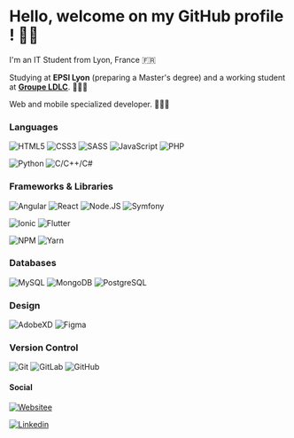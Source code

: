 <p align="center">
<h1>Hello, welcome on my GitHub profile ! 👋🏼</h2> 
</p>

  I'm an IT Student from Lyon, France 🇫🇷
  
  Studying at <b>EPSI Lyon</b> (preparing a Master's degree) and a working student at <b>[Groupe LDLC](https://www.groupe-ldlc.com/)</b>. 👨🏻‍🎓
  
  Web and mobile specialized developer. 🧑🏻‍💻

### Languages

![HTML5](https://img.shields.io/badge/-HTML5-%23E44D27?style=for-the-badge&logo=html5&logoColor=ffffff)
![CSS3](https://img.shields.io/badge/-CSS3-%231572B6?style=for-the-badge&logo=css3) 
![SASS](https://img.shields.io/badge/SASS-hotpink.svg?style=for-the-badge&logo=SASS&logoColor=white)
![JavaScript](https://img.shields.io/badge/JAVASCRIPT-323330?style=for-the-badge&logo=javascript&logoColor=F7DF1E)
![PHP](https://img.shields.io/badge/php-%23777BB4.svg?style=for-the-badge&logo=php&logoColor=white)

![Python](https://img.shields.io/badge/python-3670A0?style=for-the-badge&logo=python&logoColor=ffdd54)
![C/C++/C#](https://img.shields.io/badge/c,%20c++,%20cs-3670A0?style=for-the-badge&logo=c&logoColor=ffdd54)

### Frameworks & Libraries

![Angular](https://img.shields.io/badge/angular-dd1b16.svg?style=for-the-badge&logo=angular&logoColor=ffffff)
![React](https://img.shields.io/badge/react-%2320232a.svg?style=for-the-badge&logo=react&logoColor=%2361DAFB)
![Node.JS](https://img.shields.io/badge/NODE.JS-43853D?style=for-the-badge&logo=node.js&logoColor=ffffff)
![Symfony](https://img.shields.io/badge/symfony-000000?style=for-the-badge&logo=symfony&logoColor=ffffff)

![Ionic](https://img.shields.io/badge/ionic-2889F6.svg?style=for-the-badge&logo=ionic&logoColor=ffffff)
![Flutter](https://img.shields.io/badge/Flutter-%2302569B.svg?style=for-the-badge&logo=Flutter&logoColor=white)

![NPM](https://img.shields.io/badge/NPM-%23000000.svg?style=for-the-badge&logo=npm&logoColor=white)
![Yarn](https://img.shields.io/badge/yarn-%232C8EBB.svg?style=for-the-badge&logo=yarn&logoColor=white)

### Databases
![MySQL](https://img.shields.io/badge/MySQL-015980.svg?style=for-the-badge&logo=mysql&logoColor=white)
![MongoDB](https://img.shields.io/badge/MongoDB-12A150.svg?style=for-the-badge&logo=mongodb&logoColor=white)
![PostgreSQL](https://img.shields.io/badge/PostgreSQL-015980.svg?style=for-the-badge&logo=postgresql&logoColor=white)

### Design

![AdobeXD](https://img.shields.io/badge/Adobe%20XD-460137.svg?style=for-the-badge&logo=adobexd&logoColor=white)
![Figma](https://img.shields.io/badge/figma-%23F24E1E.svg?style=for-the-badge&logo=figma&logoColor=white)

### Version Control

![Git](https://img.shields.io/badge/git-%23F05033.svg?style=for-the-badge&logo=git&logoColor=white)
![GitLab](https://img.shields.io/badge/gitlab-%23181717.svg?style=for-the-badge&logo=gitlab&logoColor=white)
![GitHub](https://img.shields.io/badge/github-%23121011.svg?style=for-the-badge&logo=github&logoColor=white)

#### Social

[![Websitee](https://img.shields.io/website?down_color=red&down_message=down&label=Portfolio&style=for-the-badge&up_color=green&up_message=Check%20it%20out!&url=https%3A%2F%2Fgermainperdigal.me)](https://germainperdigal.me)  

[![Linkedin](https://img.shields.io/badge/-Germain%20Perdigal-black?style=for-the-badge&logo=Linkedin)](https://www.linkedin.com/in/germainperdigal/)  

